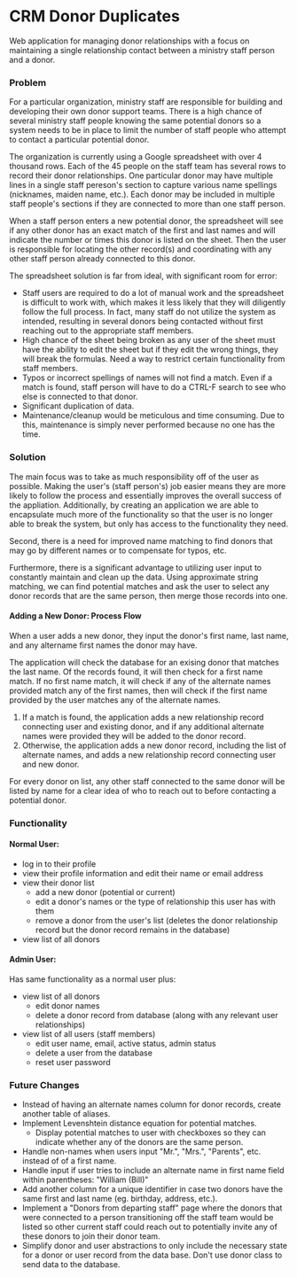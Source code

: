 # CRM Donor Duplicates

Web application for managing donor relationships with a focus on maintaining a single relationship contact between a ministry staff person and a donor.

### Problem
For a particular organization, ministry staff are responsible for building and developing their own donor support teams. There is a high chance of several ministry staff people knowing the same potential donors so a system needs to be in place to limit the number of staff people who attempt to contact a particular potential donor.

The organization is currently using a Google spreadsheet with over 4 thousand rows. Each of the 45 people on the staff team has several rows to record their donor relationships. One particular donor may have multiple lines in a single staff pereson's section to capture various name spellings (nicknames, maiden name, etc.). Each donor may be included in multiple staff people's sections if they are connected to more than one staff person.

When a staff person enters a new potential donor, the spreadsheet will see if any other donor has an exact match of the first and last names and will indicate the number or times this donor is listed on the sheet. Then the user is responsible for locating the other record(s) and coordinating with any other staff person already connected to this donor.

The spreadsheet solution is far from ideal, with significant room for error:
- Staff users are required to do a lot of manual work and the spreadsheet is difficult to work with, which makes it less likely that they will diligently follow the full process. In fact, many staff do not utilize the system as intended, resulting in several donors being contacted without first reaching out to the appropriate staff members.
- High chance of the sheet being broken as any user of the sheet must have the ability to edit the sheet but if they edit the wrong things, they will break the formulas. Need a way to restrict certain functionality from staff members.
- Typos or incorrect spellings of names will not find a match. Even if a match is found, staff person will have to do a CTRL-F search to see who else is connected to that donor.
- Significant duplication of data.
- Maintenance/cleanup would be meticulous and time consuming. Due to this, maintenance is simply never performed because no one has the time.

### Solution
The main focus was to take as much responsibility off of the user as possible. Making the user's (staff person's) job easier means they are more likely to follow the process and essentially improves the overall success of the appliation. Additionally, by creating an application we are able to encapsulate much more of the functionality so that the user is no longer able to break the system, but only has access to the functionality they need.

Second, there is a need for improved name matching to find donors that may go by different names or to compensate for typos, etc.

Furthermore, there is a significant advantage to utilizing user input to constantly maintain and clean up the data. Using approximate string matching, we can find potential matches and ask the user to select any donor records that are the same person, then merge those records into one.

#### Adding a New Donor: Process Flow
When a user adds a new donor, they input the donor's first name, last name, and any altername first names the donor may have.

The application will check the database for an exising donor that matches the last name. Of the records found, it will then check for a first name match. If no first name match, it will check if any of the alternate names provided match any of the first names, then will check if the first name provided by the user matches any of the alternate names.
  1. If a match is found, the application adds a new relationship record connecting user and existing donor, and if any additional alternate names were provided they will be added to the donor record.
  2. Otherwise, the application adds a new donor record, including the list of alternate names, and adds a new relationship record connecting user and new donor.

For every donor on list, any other staff connected to the same donor will be listed by name for a clear idea of who to reach out to before contacting a potential donor.

### Functionality
#### Normal User:
- log in to their profile
- view their profile information and edit their name or email address
- view their donor list
  - add a new donor (potential or current)
  - edit a donor's names or the type of relationship this user has with them
  - remove a donor from the user's list (deletes the donor relationship record but the donor record remains in the database)
- view list of all donors

#### Admin User:
Has same functionality as a normal user plus:
- view list of all donors
  - edit donor names
  - delete a donor record from database (along with any relevant user relationships)
- view list of all users (staff members)
  - edit user name, email, active status, admin status
  - delete a user from the database
  - reset user password

### Future Changes
- Instead of having an alternate names column for donor records, create another table of aliases.
- Implement Levenshtein distance equation for potential matches.
  - Display potential matches to user with checkboxes so they can indicate whether any of the donors are the same person.
- Handle non-names when users input "Mr.", "Mrs.", "Parents", etc. instead of of a first name.
- Handle input if user tries to include an alternate name in first name field within parentheses: "William (Bill)"
- Add another column for a unique identifier in case two donors have the same first and last name (eg. birthday, address, etc.).
- Implement a "Donors from departing staff" page where the donors that were connected to a person transitioning off the staff team would be listed so other current staff could reach out to potentially invite any of these donors to join their donor team.
- Simplify donor and user abstractions to only include the necessary state for a donor or user record from the data base. Don't use donor class to send data to the database.